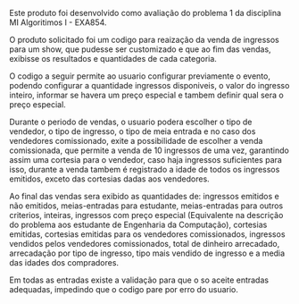 Este produto foi desenvolvido como avaliação do problema 1 da disciplina MI Algoritimos I - EXA854.

O produto solicitado foi um codigo para reaização da venda de ingressos para um show, que pudesse ser customizado e que ao fim das vendas, exibisse os resultados e quantidades de cada categoria.

O codigo a seguir permite ao usuario configurar previamente o evento, podendo configurar a quantidade ingressos disponiveis, o valor do ingresso inteiro, informar se havera um preço especial e tambem definir qual sera o preço especial.

Durante o periodo de vendas, o usuario podera escolher o tipo de vendedor, o tipo de ingresso, o tipo de meia entrada e no caso dos vendedores comissionado, exite a possibilidade de escolher a venda comissionada, que permite a venda de 10 ingressos de uma vez, garantindo assim uma cortesia para o vendedor, caso haja ingressos suficientes para isso, durante a venda tambem é registrado a idade de todos os ingressos emitidos, exceto das cortesias dadas aos vendedores.

Ao final das vendas sera exibido as quantidades de: ingressos emitidos e não emitidos, meias-entradas para estudante, meias-entradas para outros criterios, inteiras, ingressos com preço especial (Equivalente na descrição do problema aos estudante de Engenharia da Computação), cortesias emitidas, cortesias emitidas para os vendedores comissionados, ingressos vendidos pelos vendedores comissionados, total de dinheiro arrecadado, arrecadação por tipo de ingresso, tipo mais vendido de ingresso e a media das idades dos compradores.

Em todas as entradas existe a validação para que o so aceite entradas adequadas, impedindo que o codigo pare por erro do usuario.
